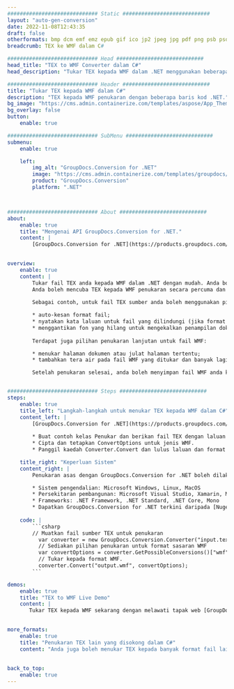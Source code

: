 ```yaml
---
############################# Static ############################
layout: "auto-gen-conversion"
date: 2022-11-08T12:43:35
draft: false
otherformats: bmp dcm emf emz epub gif ico jp2 jpeg jpg pdf png psb psd svg svgz tex tga tif tiff webp wmf wmz xps
breadcrumb: TEX ke WMF dalam C#

############################# Head ############################
head_title: "TEX to WMF Converter dalam C#"
head_description: "Tukar TEX kepada WMF dalam .NET menggunakan beberapa baris kod. Gunakan API Penukaran Dokumen GroupDocs untuk menukar lebih daripada 160 format fail."

############################# Header ############################
title: "Tukar TEX kepada WMF dalam C#"
description: "TEX kepada WMF penukaran dengan beberapa baris kod .NET."
bg_image: "https://cms.admin.containerize.com/templates/aspose/App_Themes/V3/images/bg/header1.png"
bg_overlay: false
button:
    enable: true

############################# SubMenu ############################
submenu:
    enable: true

    left:
        img_alt: "GroupDocs.Conversion for .NET"
        image: "https://cms.admin.containerize.com/templates/groupdocs/images/product-logos/90x90-noborder/groupdocs-conversion-net.png"
        product: "GroupDocs.Conversion"
        platform: ".NET"



############################# About ############################
about:
    enable: true
    title: "Mengenai API GroupDocs.Conversion for .NET."
    content: |
        [GroupDocs.Conversion for .NET](https://products.groupdocs.com/conversion/net/) boleh digunakan untuk menukar format Microsoft Word, Excel, PowerPoint, PDF, Visio dan lain-lain. GroupDocs.Conversion ialah API kendiri yang sesuai untuk sistem belakang dan dalaman yang memerlukan prestasi tinggi. Ia tidak bergantung pada mana-mana perisian seperti Microsoft atau Open Office.
    

overview:
    enable: true
    content: |
        Tukar fail TEX anda kepada WMF dalam .NET dengan mudah. Anda boleh menggunakan hanya beberapa baris kod C# dalam mana-mana platform pilihan anda seperti - Windows, Linux, macOS.
        Anda boleh mencuba TEX kepada WMF penukaran secara percuma dan menilai kualiti hasil penukaran. Bersama-sama dengan senario penukaran fail yang mudah, anda boleh mencuba pilihan yang lebih lanjutan untuk memuatkan sumber TEX fail dan untuk menyimpan output WMF hasil. 
        
        Sebagai contoh, untuk fail TEX sumber anda boleh menggunakan pilihan pemuatan berikut:

        * auto-kesan format fail;
        * nyatakan kata laluan untuk fail yang dilindungi (jika format fail menyokongnya);
        * menggantikan fon yang hilang untuk mengekalkan penampilan dokumen.
        
        Terdapat juga pilihan penukaran lanjutan untuk fail WMF:

        * menukar halaman dokumen atau julat halaman tertentu;
        * tambahkan tera air pada fail WMF yang ditukar dan banyak lagi.

        Setelah penukaran selesai, anda boleh menyimpan fail WMF anda ke laluan fail setempat atau mana-mana storan pihak ketiga seperti FTP, Amazon S3, Google Drive, Dropbox dll. Sila ambil perhatian - untuk menukar TEX kepada {{ TO}} tidak memerlukan sebarang perisian tambahan yang dipasang - seperti MS Office, Open Office, Adobe Acrobat Reader dsb.


############################# Steps ############################
steps:
    enable: true
    title_left: "Langkah-langkah untuk menukar TEX kepada WMF dalam C#"
    content_left: |
        [GroupDocs.Conversion for .NET](https://products.groupdocs.com/conversion/net/) memudahkan pembangun menukar fail TEX kepada WMF dengan beberapa baris kod.
        
        * Buat contoh kelas Penukar dan berikan fail TEX dengan laluan penuh
        * Cipta dan tetapkan ConvertOptions untuk jenis WMF.
        * Panggil kaedah Converter.Convert dan lulus laluan dan format penuh (WMF) sebagai parameter

    title_right: "Keperluan Sistem"
    content_right: |
        Penukaran asas dengan GroupDocs.Conversion for .NET boleh dilakukan dalam beberapa langkah mudah sahaja. API kami disokong pada semua platform dan sistem pengendalian utama. Sebelum melaksanakan kod di bawah, pastikan anda mempunyai prasyarat berikut dipasang pada sistem anda.

        * Sistem pengendalian: Microsoft Windows, Linux, MacOS
        * Persekitaran pembangunan: Microsoft Visual Studio, Xamarin, MonoDevelop
        * Frameworks: .NET Framework, .NET Standard, .NET Core, Mono
        * Dapatkan GroupDocs.Conversion for .NET terkini daripada [Nuget](https://www.nuget.org/packages/groupdocs.conversion)
         
    code: |
        ```csharp    
        // Muatkan fail sumber TEX untuk penukaran
          var converter = new GroupDocs.Conversion.Converter("input.tex");
          // Sediakan pilihan penukaran untuk format sasaran WMF
          var convertOptions = converter.GetPossibleConversions()["wmf"].ConvertOptions;
          // Tukar kepada format WMF.
          converter.Convert("output.wmf", convertOptions);
        ```

demos:
    enable: true
    title: "TEX to WMF Live Demo"
    content: |
       Tukar TEX kepada WMF sekarang dengan melawati tapak web [GroupDocs.Conversion App](https://products.groupdocs.app/conversion/family). Demo dalam talian mempunyai kelebihan berikut
          

more_formats:
    enable: true
    title: "Penukaran TEX lain yang disokong dalam C#"
    content: "Anda juga boleh menukar TEX kepada banyak format fail lain. Sila lihat senarai di bawah."
       
       
back_to_top:
    enable: true
---
```

